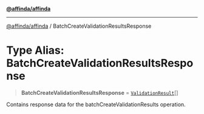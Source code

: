 [**@affinda/affinda**](../README.md)

***

[@affinda/affinda](../globals.md) / BatchCreateValidationResultsResponse

# Type Alias: BatchCreateValidationResultsResponse

> **BatchCreateValidationResultsResponse** = [`ValidationResult`](../interfaces/ValidationResult.md)[]

Contains response data for the batchCreateValidationResults operation.
